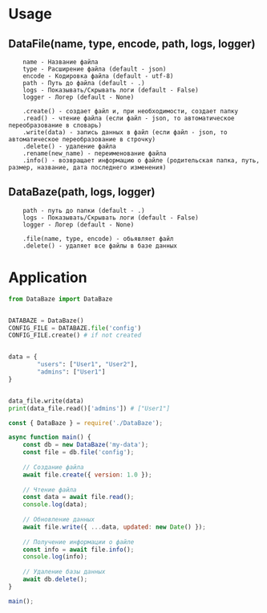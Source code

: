 # Usage

## DataFile(name, type, encode, path, logs, logger)

        name - Название файла
        type - Расширение файла (default - json)
        encode - Кодировка файла (default - utf-8)
        path - Путь до файла (default - .)
        logs - Показывать/Скрывать логи (default - False)
        logger - Логер (default - None)

        .create() - создает файл и, при необходимости, создает папку
        .read() - чтение файла (если файл - json, то автоматическое переобразование в словарь)
        .write(data) - запись данных в файл (если файл - json, то автоматическое переобразование в строчку)
        .delete() - удаление файла
        .rename(new_name) - переименование файла
        .info() - возвращает информацию о файле (родительская папка, путь, размер, название, дата последнего изменения)

 ## DataBaze(path, logs, logger)

        path - путь до папки (default - .)
        logs - Показывать/Скрывать логи (default - False)
        logger - Логер (default - None)

        .file(name, type, encode) - обьявляет файл
        .delete() - удаляет все файлы в базе данных


# Application

```python
from DataBaze import DataBaze


DATABAZE = DataBaze()
CONFIG_FILE = DATABAZE.file('config')
CONFIG_FILE.create() # if not created


data = {
        "users": ["User1", "User2"],
        "admins": ["User1"]
}


data_file.write(data)
print(data_file.read()['admins']) # ["User1"]
```


```js
const { DataBaze } = require('./DataBaze');

async function main() {
    const db = new DataBaze('my-data');
    const file = db.file('config');
    
    // Создание файла
    await file.create({ version: 1.0 });
    
    // Чтение файла
    const data = await file.read();
    console.log(data);
    
    // Обновление данных
    await file.write({ ...data, updated: new Date() });
    
    // Получение информации о файле
    const info = await file.info();
    console.log(info);
    
    // Удаление базы данных
    await db.delete();
}

main();
```
